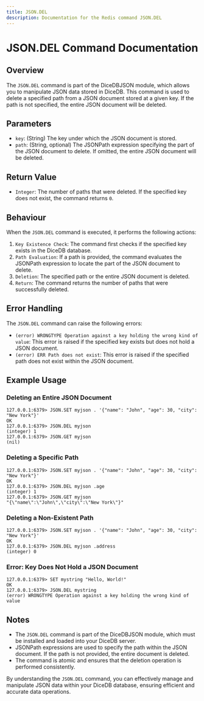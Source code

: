 ```yaml
---
title: JSON.DEL
description: Documentation for the Redis command JSON.DEL
---
```


# JSON.DEL Command Documentation

## Overview

The `JSON.DEL` command is part of the DiceDBJSON module, which allows you to manipulate JSON data stored in DiceDB. This command is used to delete a specified path from a JSON document stored at a given key. If the path is not specified, the entire JSON document will be deleted.

## Parameters

- `key`: (String) The key under which the JSON document is stored.
- `path`: (String, optional) The JSONPath expression specifying the part of the JSON document to delete. If omitted, the entire JSON document will be deleted.

## Return Value

- `Integer`: The number of paths that were deleted. If the specified key does not exist, the command returns `0`.

## Behaviour

When the `JSON.DEL` command is executed, it performs the following actions:

1. `Key Existence Check`: The command first checks if the specified key exists in the DiceDB database.
1. `Path Evaluation`: If a path is provided, the command evaluates the JSONPath expression to locate the part of the JSON document to delete.
1. `Deletion`: The specified path or the entire JSON document is deleted.
1. `Return`: The command returns the number of paths that were successfully deleted.

## Error Handling

The `JSON.DEL` command can raise the following errors:

- `(error) WRONGTYPE Operation against a key holding the wrong kind of value`: This error is raised if the specified key exists but does not hold a JSON document.
- `(error) ERR Path does not exist`: This error is raised if the specified path does not exist within the JSON document.

## Example Usage

### Deleting an Entire JSON Document

```shell
127.0.0.1:6379> JSON.SET myjson . '{"name": "John", "age": 30, "city": "New York"}'
OK
127.0.0.1:6379> JSON.DEL myjson
(integer) 1
127.0.0.1:6379> JSON.GET myjson
(nil)
```

### Deleting a Specific Path

```shell
127.0.0.1:6379> JSON.SET myjson . '{"name": "John", "age": 30, "city": "New York"}'
OK
127.0.0.1:6379> JSON.DEL myjson .age
(integer) 1
127.0.0.1:6379> JSON.GET myjson
"{\"name\":\"John\",\"city\":\"New York\"}"
```

### Deleting a Non-Existent Path

```shell
127.0.0.1:6379> JSON.SET myjson . '{"name": "John", "age": 30, "city": "New York"}'
OK
127.0.0.1:6379> JSON.DEL myjson .address
(integer) 0
```

### Error: Key Does Not Hold a JSON Document

```shell
127.0.0.1:6379> SET mystring "Hello, World!"
OK
127.0.0.1:6379> JSON.DEL mystring
(error) WRONGTYPE Operation against a key holding the wrong kind of value
```

## Notes

- The `JSON.DEL` command is part of the DiceDBJSON module, which must be installed and loaded into your DiceDB server.
- JSONPath expressions are used to specify the path within the JSON document. If the path is not provided, the entire document is deleted.
- The command is atomic and ensures that the deletion operation is performed consistently.

By understanding the `JSON.DEL` command, you can effectively manage and manipulate JSON data within your DiceDB database, ensuring efficient and accurate data operations.

